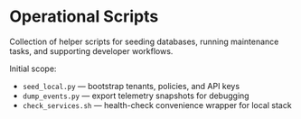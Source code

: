 # Operational Scripts

Collection of helper scripts for seeding databases, running maintenance tasks, and supporting developer workflows.

Initial scope:
- `seed_local.py` — bootstrap tenants, policies, and API keys
- `dump_events.py` — export telemetry snapshots for debugging
- `check_services.sh` — health-check convenience wrapper for local stack
